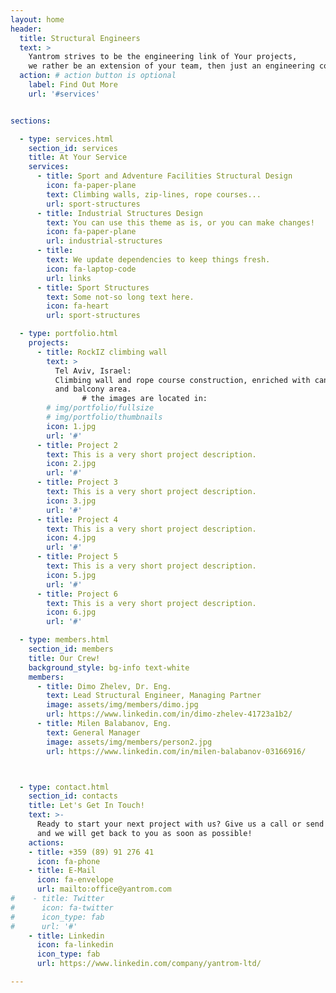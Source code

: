 ```yaml
---
layout: home
header:
  title: Structural Engineers
  text: >
    Yantrom strives to be the engineering link of Your projects, 
    we rather be an extension of your team, then just an engineering consultant. 
  action: # action button is optional
    label: Find Out More
    url: '#services'


sections:

  - type: services.html
    section_id: services
    title: At Your Service
    services:
      - title: Sport and Adventure Facilities Structural Design
        icon: fa-paper-plane
        text: Climbing walls, zip-lines, rope courses...
        url: sport-structures
      - title: Industrial Structures Design
        text: You can use this theme as is, or you can make changes!
        icon: fa-paper-plane
        url: industrial-structures
      - title: 
        text: We update dependencies to keep things fresh.
        icon: fa-laptop-code
        url: links
      - title: Sport Structures
        text: Some not-so long text here.
        icon: fa-heart
        url: sport-structures

  - type: portfolio.html
    projects:
      - title: RockIZ climbing wall
        text: >
          Tel Aviv, Israel:
          Climbing wall and rope course construction, enriched with canopy roof
          and balcony area.
                # the images are located in:
        # img/portfolio/fullsize
        # img/portfolio/thumbnails
        icon: 1.jpg
        url: '#'
      - title: Project 2
        text: This is a very short project description.
        icon: 2.jpg
        url: '#'
      - title: Project 3
        text: This is a very short project description.
        icon: 3.jpg
        url: '#'
      - title: Project 4
        text: This is a very short project description.
        icon: 4.jpg
        url: '#'
      - title: Project 5
        text: This is a very short project description.
        icon: 5.jpg
        url: '#'
      - title: Project 6
        text: This is a very short project description.
        icon: 6.jpg
        url: '#'

  - type: members.html
    section_id: members
    title: Our Crew!
    background_style: bg-info text-white
    members:
      - title: Dimo Zhelev, Dr. Eng.
        text: Lead Structural Engineer, Managing Partner
        image: assets/img/members/dimo.jpg
        url: https://www.linkedin.com/in/dimo-zhelev-41723a1b2/
      - title: Milen Balabanov, Eng.
        text: General Manager
        image: assets/img/members/person2.jpg
        url: https://www.linkedin.com/in/milen-balabanov-03166916/



  - type: contact.html
    section_id: contacts
    title: Let's Get In Touch!
    text: >-
      Ready to start your next project with us? Give us a call or send us an email
      and we will get back to you as soon as possible!
    actions:
    - title: +359 (89) 91 276 41
      icon: fa-phone
    - title: E-Mail
      icon: fa-envelope
      url: mailto:office@yantrom.com
#    - title: Twitter
#      icon: fa-twitter
#      icon_type: fab
#      url: '#'
    - title: Linkedin
      icon: fa-linkedin
      icon_type: fab
      url: https://www.linkedin.com/company/yantrom-ltd/

---
```

